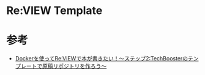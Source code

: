# Re:VIEW Template

# 参考

- [Dockerを使ってRe:VIEWで本が書きたい！～ステップ2:TechBoosterのテンプレートで原稿リポジトリを作ろう～](https://mochikoastech.hatenablog.com/entry/2019/08/05/130711)